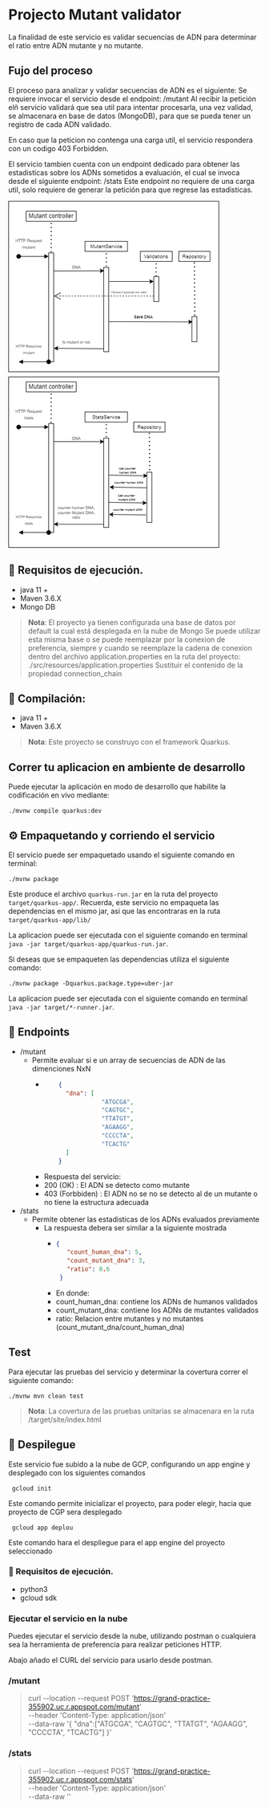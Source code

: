 # Projecto Mutant validator 

La finalidad de este servicio es validar secuencias de ADN para determinar el ratio entre ADN mutante y no mutante.

## Fujo del proceso

El proceso para analizar y validar secuencias de ADN es el siguiente:
Se requiere invocar el servicio desde el endpoint: /mutant
Al recibir la petición elñ servicio validará que sea util para intentar procesarla, una vez validad, 
se almacenara en base de datos (MongoDB), para que se pueda tener un registro de cada ADN validado.

En caso que la peticion no contenga una carga util, el servicio respondera con un codigo 403 Forbidden.

El servicio tambien cuenta con un endpoint dedicado para obtener las estadisticas sobre los ADNs sometidos a evaluación, 
el cual se invoca desde el siguiente endpoint: /stats
Este endpoint no requiere de una carga util, solo requiere de generar la petición para que regrese las estadisticas.

![](./assets/sequence_diagram.png)


## 📝 Requisitos de ejecución. 

- java 11 + 
- Maven 3.6.X
- Mongo DB
>**Nota**: El proyecto ya tienen configurada una base de datos por default la cual está desplegada en la nube de Mongo
> Se puede utilizar esta misma base o se puede reemplazar por la conexion de preferencia, siempre y cuando se reemplaze
> la cadena de conexíon dentro del archivo application.properties en la ruta del proyecto: ./src/resources/application.properties
> Sustituir el contenido de la propiedad connection_chain

## 🔨 Compilación:

- java 11 +
- Maven 3.6.X

>**Nota**: Este proyecto se construyo con el framework Quarkus.

## Correr tu aplicacion en ambiente de desarrollo

Puede ejecutar la aplicación en modo de desarrollo que habilite la codificación en vivo mediante:
```shell script
./mvnw compile quarkus:dev
```

## ⚙ Empaquetando y corriendo el servicio

El servicio puede ser empaquetado usando el siguiente comando en terminal:
```shell script
./mvnw package
```
Este produce el archivo `quarkus-run.jar` en la ruta del proyecto `target/quarkus-app/`.
Recuerda, este servicio no empaqueta las dependencias en el mismo jar, asi que las encontraras en la ruta `target/quarkus-app/lib/`

La aplicacion puede ser ejecutada con el siguiente comando en terminal `java -jar target/quarkus-app/quarkus-run.jar`.

Si deseas que se empaqueten las dependencias utiliza el siguiente comando:
```shell script
./mvnw package -Dquarkus.package.type=uber-jar
```
La aplicacion puede ser ejecutada con el siguiente comando en terminal  `java -jar target/*-runner.jar`.

## 📍 Endpoints
- /mutant
  - Permite evaluar si e un array de secuencias de ADN de las dimenciones NxN
    - ```json
          {
            "dna": [
                      "ATGCGA",
                      "CAGTGC",
                      "TTATGT",
                      "AGAAGG",
                      "CCCCTA",
                      "TCACTG"
            ]
          }
      ```
    - Respuesta del servicio: 
    - 200 (OK) : El ADN se detecto como mutante
    - 403 (Forbbiden) : El ADN no se no se detecto al de un mutante o no tiene la estructura adecuada
- /stats
  - Permite obtener las estadisticas de los ADNs evaluados previamente
    - La respuesta debera ser similar a la siguiente mostrada
      - ```json
        {
           "count_human_dna": 5,
           "count_mutant_dna": 3,
           "ratio": 0.6
         }
        ```
      - En donde:
      - count_human_dna: contiene los ADNs de humanos validados
      - count_mutant_dna: contiene los ADNs de mutantes validados
      - ratio: Relacion entre mutantes y no mutantes (count_mutant_dna/count_human_dna)
## Test
Para ejecutar las pruebas del servicio y determinar la covertura correr el siguiente comando:
```shell script
./mvnw mvn clean test
```
>**Nota**: La covertura de las pruebas unitarias se almacenara en la ruta /target/site/index.html

## 🚀 Despilegue

Este servicio fue subido a la nube de GCP, configurando un app engine y desplegado con los siguientes comandos

```shell script
 gcloud init
```
Este comando permite inicializar el proyecto, para poder elegir, hacia que proyecto de CGP sera desplegado

```shell script
 gcloud app deplou
```
Este comando hara el despliegue para el app engine del proyecto seleccionado

### 📝 Requisitos de ejecución.
- python3
- gcloud sdk


### Ejecutar el servicio en la nube

Puedes ejecutar el servicio desde la nube, utilizando postman o cualquiera sea la herramienta de preferencia para realizar peticiones HTTP.

Abajo añado el CURL del servicio para usarlo desde postman. 

### /mutant
>curl --location --request POST 'https://grand-practice-355902.uc.r.appspot.com/mutant' \
--header 'Content-Type: application/json' \
--data-raw '{
"dna":["ATGCGA", "CAGTGC", "TTATGT", "AGAAGG", "CCCCTA", "TCACTG"]
}'

### /stats

>curl --location --request POST 'https://grand-practice-355902.uc.r.appspot.com/stats' \
--header 'Content-Type: application/json' \
--data-raw ''

